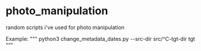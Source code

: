 # photo_manipulation
random scripts i've used for photo manipulation

Example: 
"""
python3 change_metadata_dates.py  --src-dir src/^C-tgt-dir tgt
"""
